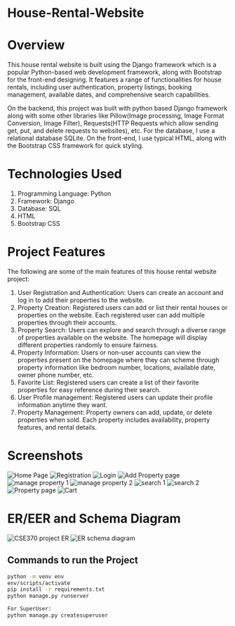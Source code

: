 # House-Rental-Website
# Overview
This house rental website is built using the Django framework which is a popular Python-based web development framework, along with Bootstrap for the front-end designing. It features a range of functionalities for house rentals, including user authentication, property listings, booking management, available dates, and comprehensive search capabilities.

On the backend, this project was built with python based Django framework along with some other libraries like Pillow(Image processing, Image Format Conversion, Image Filter), Requests(HTTP Requests which allow sending get, put, and delete requests to websites), etc. For the database, I use a relational database SQLite. On the front-end, I use typical HTML, along with the Bootstrap CSS framework for quick styling.

# Technologies Used

1. Programming Language: Python
2. Framework: Django
3. Database: SQL
4. HTML
5. Bootstrap CSS

# Project Features
The following are some of the main features of this house rental website project:
1. User Registration and Authentication: Users can create an account and log in to
add their properties to the website.
2. Property Creation: Registered users can add or list their rental houses or properties
on the website. Each registered user can add multiple properties through their
accounts.
3. Property Search: Users can explore and search through a diverse range of properties
available on the website. The homepage will display different properties randomly to
ensure fairness.
4. Property Information: Users or non-user accounts can view the properties present
on the homepage where they can scheme through property information like bedroom
number, locations, available date, owner phone number, etc.
5. Favorite List: Registered users can create a list of their favorite properties for easy
reference during their search.
6. User Profile management: Registered users can update their profile information
anytime they want.
7. Property Management: Property owners can add, update, or delete properties when
sold. Each property includes availability, property features, and rental details.



# Screenshots
![Home Page](https://github.com/farhan-sadik247/House-Rental-Website/assets/135944786/4e067565-c4d1-4807-b1f8-95da1ea36359)
![Registration](https://github.com/farhan-sadik247/House-Rental-Website/assets/135944786/2b2c2a0a-e217-4ea5-a8e8-20339f7dcac5)
![Login](https://github.com/farhan-sadik247/House-Rental-Website/assets/135944786/4322c1ec-3a34-4918-bcc3-0e0e9de2e477)
![Add Property page](https://github.com/farhan-sadik247/House-Rental-Website/assets/135944786/67d9a11c-a8ba-4f88-9ae2-d011fb3ded12)
![manage property 1](https://github.com/farhan-sadik247/House-Rental-Website/assets/135944786/460035a7-eebc-4b8a-96f2-e629583d6c9f)
![manage property 2](https://github.com/farhan-sadik247/House-Rental-Website/assets/135944786/f451a666-fb45-4590-af2c-1b839f5f0546)
![search 1](https://github.com/farhan-sadik247/House-Rental-Website/assets/135944786/9a122662-8785-4204-bd24-78c264f93e7b)
![search 2](https://github.com/farhan-sadik247/House-Rental-Website/assets/135944786/278e26b6-9b22-4d12-a560-42b772b30e7a)
![Property page](https://github.com/farhan-sadik247/House-Rental-Website/assets/135944786/bfb2ae1c-f87b-483e-be7a-7bb2e620c138)
![Cart](https://github.com/farhan-sadik247/House-Rental-Website/assets/135944786/9732b3ef-b4f0-431c-b7d3-3ff1f7a025c4)

# ER/EER and Schema Diagram
![CSE370 project ER](https://github.com/farhan-sadik247/House-Rental-Website/assets/135944786/3d7d437e-8c5d-4fb9-b7a4-09bb64b930e5)
![ER schema diagram](https://github.com/farhan-sadik247/House-Rental-Website/assets/135944786/c456ddde-9e3c-4dee-ba6d-898d17743899)


## Commands to run the Project



```bash
python -m venv env
env/scripts/activate
pip install -r requirements.txt
python manage.py runserver

For SuperUser:
python manage.py createsuperuser  
```
    
